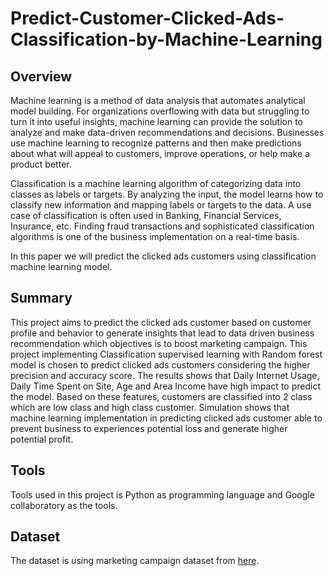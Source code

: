 # Predict-Customer-Clicked-Ads-Classification-by-Machine-Learning
## Overview
Machine learning is a method of data analysis that automates analytical model building. For organizations overflowing with data but struggling to turn it into useful insights, machine learning can provide the solution to analyze and make data-driven recommendations and decisions. Businesses use machine learning to recognize patterns and then make predictions about what will appeal to customers, improve operations, or help make a product better. 

Classification is a machine learning algorithm of categorizing data into classes as labels or targets. By analyzing the input, the model learns how to classify new information and mapping labels or targets to the data. A use case of classification is often used in Banking, Financial Services, Insurance, etc. Finding fraud transactions and sophisticated classification algorithms is one of the business implementation on a real-time basis. 

In this paper we will predict the clicked ads customers using classification machine learning model.
## Summary
This project aims to predict the clicked ads customer based on customer profile and behavior to generate insights that lead to data driven business recommendation which objectives is to boost marketing campaign. This project implementing Classification supervised learning with Random forest model is chosen to predict clicked ads customers considering the higher precision and accuracy score. The results shows that Daily Internet Usage, Daily Time Spent on Site, Age and Area Income have high impact to predict the model. Based on these features, customers are classified into 2 class which are low class and high class customer. Simulation shows that machine learning implementation in predicting clicked ads customer able to prevent business to experiences potential loss and generate higher potential profit.
## Tools
Tools used in this project is Python as programming language and Google collaboratory as the tools.
## Dataset
The dataset is using marketing campaign dataset from [here](https://drive.google.com/file/d/1SM2mUQ1rnI-_NESibhDgn0asLfOYNTLm/view?usp=sharing).
